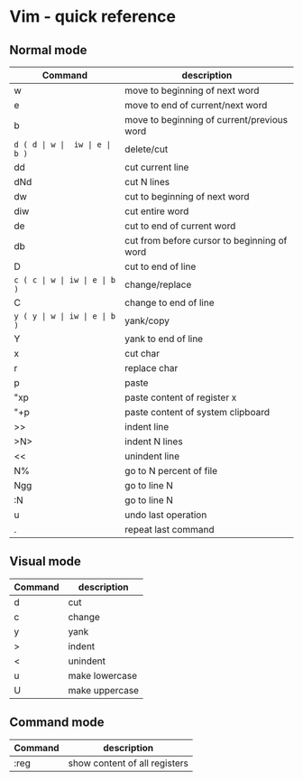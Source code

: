 # Vim - quick reference

## Normal mode
| Command | description |
| ------- | ----------- |
| w | move to beginning of next word |
| e | move to end of current/next word |
| b | move to beginning of current/previous word |
| `d ( d \| w \|  iw \| e \| b )` | delete/cut |
| dd | cut current line |
| dNd | cut N lines|
| dw | cut to beginning of next word |
| diw | cut entire word |
| de | cut to end of current word |
| db | cut from before cursor to beginning of word |
| D | cut to end of line |
| `c ( c \| w \| iw \| e \| b )` | change/replace |
| C | change to end of line |
| `y ( y \| w \| iw \| e \| b )` | yank/copy |
| Y | yank to end of line |
| x | cut char |
| r | replace char |
| p | paste |
| "xp | paste content of register x |
| "+p | paste content of system clipboard |
| >> | indent line |
| >N> | indent N lines |
| << | unindent line
| N% | go to N percent of file |
| Ngg | go to line N |
| :N | go to line N |
| u | undo last operation |
| . | repeat last command |

## Visual mode
| Command | description |
| ------- | ----------- |
| d | cut |
| c | change | 
| y | yank |
| > | indent |
| < | unindent |
| u | make lowercase |
| U | make uppercase | 

## Command mode
| Command | description |
| ------- | ----------- |
| :reg | show content of all registers |
